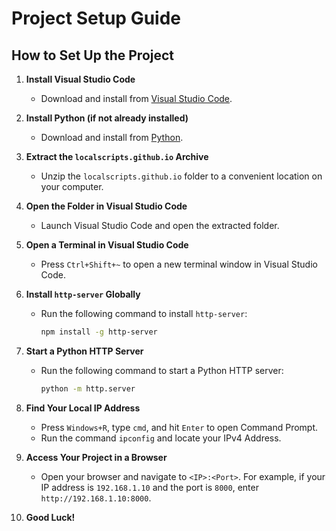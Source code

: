 # Project Setup Guide

## How to Set Up the Project

1. **Install Visual Studio Code**
   - Download and install from [Visual Studio Code](https://visualstudio.microsoft.com/).

2. **Install Python (if not already installed)**
   - Download and install from [Python](https://www.python.org/).

3. **Extract the `localscripts.github.io` Archive**
   - Unzip the `localscripts.github.io` folder to a convenient location on your computer.

4. **Open the Folder in Visual Studio Code**
   - Launch Visual Studio Code and open the extracted folder.

5. **Open a Terminal in Visual Studio Code**
   - Press `Ctrl+Shift+~` to open a new terminal window in Visual Studio Code.

6. **Install `http-server` Globally**
   - Run the following command to install `http-server`:
     ```bash
     npm install -g http-server
     ```

7. **Start a Python HTTP Server**
   - Run the following command to start a Python HTTP server:
     ```bash
     python -m http.server
     ```

8. **Find Your Local IP Address**
   - Press `Windows+R`, type `cmd`, and hit `Enter` to open Command Prompt.
   - Run the command `ipconfig` and locate your IPv4 Address.

9. **Access Your Project in a Browser**
   - Open your browser and navigate to `<IP>:<Port>`. For example, if your IP address is `192.168.1.10` and the port is `8000`, enter `http://192.168.1.10:8000`.

10. **Good Luck!**
